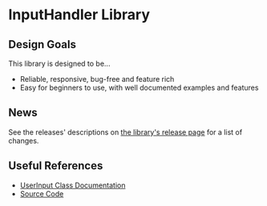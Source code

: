 # InputHandler Library

## Design Goals

This library is designed to be...

- Reliable, responsive, bug-free and feature rich
- Easy for beginners to use, with well documented examples and features

## News

See the releases' descriptions on
[the library's release page](https://github.com/dstroy0/InputHandler/releases) for a list of
changes.

## Useful References

- [UserInput Class Documentation](classUserInput.html)
- [Source Code](https://github.com/dstroy0/InputHandler)

